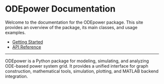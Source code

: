 # ODEpower Documentation

Welcome to the documentation for the ODEpower package. This site provides an overview of the package, its main classes, and usage examples.

- [Getting Started](getting_started.md)
- [API Reference](api/ODEpower.md)

---

ODEpower is a Python package for modeling, simulating, and analyzing ODE-based power system grid. It provides a unified interface for graph construction, mathematical tools, simulation, plotting, and MATLAB backend integration.
